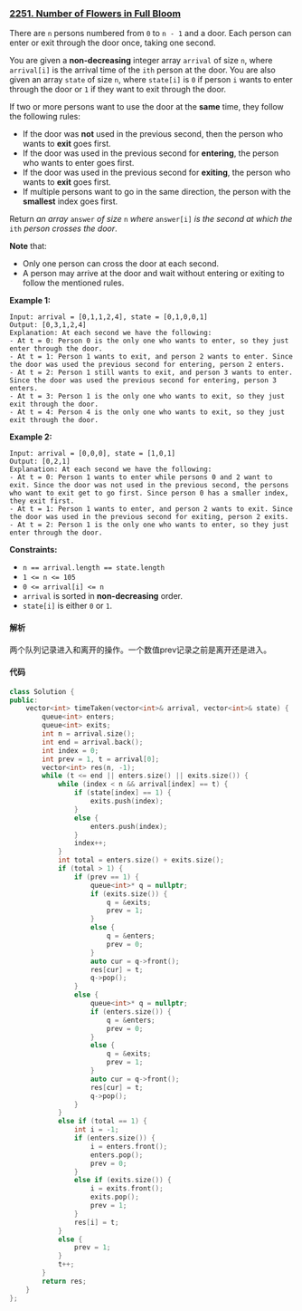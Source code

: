 ### [2251. Number of Flowers in Full Bloom](https://leetcode.com/problems/number-of-flowers-in-full-bloom/)

There are `n` persons numbered from `0` to `n - 1` and a door. Each person can enter or exit through the door once, taking one second.

You are given a **non-decreasing** integer array `arrival` of size `n`, where `arrival[i]` is the arrival time of the `ith` person at the door. You are also given an array `state` of size `n`, where `state[i]` is `0` if person `i` wants to enter through the door or `1` if they want to exit through the door.

If two or more persons want to use the door at the **same** time, they follow the following rules:

- If the door was **not** used in the previous second, then the person who wants to **exit** goes first.
- If the door was used in the previous second for **entering**, the person who wants to enter goes first.
- If the door was used in the previous second for **exiting**, the person who wants to **exit** goes first.
- If multiple persons want to go in the same direction, the person with the **smallest** index goes first.

Return *an array* `answer` *of size* `n` *where* `answer[i]` *is the second at which the* `ith` *person crosses the door*.

**Note** that:

- Only one person can cross the door at each second.
- A person may arrive at the door and wait without entering or exiting to follow the mentioned rules.

 

**Example 1:**

```
Input: arrival = [0,1,1,2,4], state = [0,1,0,0,1]
Output: [0,3,1,2,4]
Explanation: At each second we have the following:
- At t = 0: Person 0 is the only one who wants to enter, so they just enter through the door.
- At t = 1: Person 1 wants to exit, and person 2 wants to enter. Since the door was used the previous second for entering, person 2 enters.
- At t = 2: Person 1 still wants to exit, and person 3 wants to enter. Since the door was used the previous second for entering, person 3 enters.
- At t = 3: Person 1 is the only one who wants to exit, so they just exit through the door.
- At t = 4: Person 4 is the only one who wants to exit, so they just exit through the door.
```

**Example 2:**

```
Input: arrival = [0,0,0], state = [1,0,1]
Output: [0,2,1]
Explanation: At each second we have the following:
- At t = 0: Person 1 wants to enter while persons 0 and 2 want to exit. Since the door was not used in the previous second, the persons who want to exit get to go first. Since person 0 has a smaller index, they exit first.
- At t = 1: Person 1 wants to enter, and person 2 wants to exit. Since the door was used in the previous second for exiting, person 2 exits.
- At t = 2: Person 1 is the only one who wants to enter, so they just enter through the door.
```

 

**Constraints:**

- `n == arrival.length == state.length`
- `1 <= n <= 105`
- `0 <= arrival[i] <= n`
- `arrival` is sorted in **non-decreasing** order.
- `state[i]` is either `0` or `1`.

#### 解析

两个队列记录进入和离开的操作。一个数值prev记录之前是离开还是进入。

#### 代码

```c++
class Solution {
public:
    vector<int> timeTaken(vector<int>& arrival, vector<int>& state) {
        queue<int> enters;
        queue<int> exits;
        int n = arrival.size();
        int end = arrival.back();
        int index = 0;
        int prev = 1, t = arrival[0];
        vector<int> res(n, -1);
        while (t <= end || enters.size() || exits.size()) {
            while (index < n && arrival[index] == t) {
                if (state[index] == 1) {
                    exits.push(index);
                }
                else {
                    enters.push(index);
                }
                index++;
            }
            int total = enters.size() + exits.size();
            if (total > 1) {
                if (prev == 1) {
                    queue<int>* q = nullptr;
                    if (exits.size()) {
                        q = &exits;
                        prev = 1;
                    }
                    else {
                        q = &enters;
                        prev = 0;
                    }
                    auto cur = q->front();
                    res[cur] = t;
                    q->pop();
                }
                else {
                    queue<int>* q = nullptr;
                    if (enters.size()) {
                        q = &enters;
                        prev = 0;
                    }
                    else {
                        q = &exits;
                        prev = 1;
                    }
                    auto cur = q->front();
                    res[cur] = t;
                    q->pop();
                }
            }
            else if (total == 1) {
                int i = -1;
                if (enters.size()) {
                    i = enters.front();
                    enters.pop();
                    prev = 0;
                }
                else if (exits.size()) {
                    i = exits.front();
                    exits.pop();
                    prev = 1;
                }
                res[i] = t;
            }
            else {
                prev = 1;
            }
            t++;
        }
        return res;
    }
};
```
